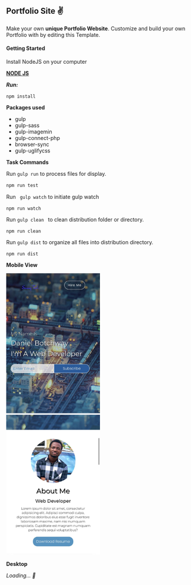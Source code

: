 ## **Portfolio Site ✌**

Make your own **unique Portfolio Website**. Customize and build your own Portfolio with by editing this Template.

#### **Getting Started**

Install NodeJS on your computer

[**NODE JS**](https://nodejs.org)

***Run:*** 

```shell
npm install
```



**Packages used**

- gulp
- gulp-sass
- gulp-imagemin
- gulp-connect-php
- browser-sync
- gulp-uglifycss

**Task Commands**

Run  ```gulp run``` to process files for display.

```sh 
npm run test
```

Run  ``` gulp watch``` to initiate gulp watch

```shell
npm run watch
```

Run ```gulp clean ``` to clean distribution folder or directory.

```shell
npm run clean
```

Run ```gulp dist``` to organize all files into distribution directory.

```shell
npm run dist
```



**Mobile View**

<img src="images/page1.jpg" alt="page1" style="zoom:50%; width:50%;" />

<img src="images/page2.jpg" alt="page1" style="zoom:50%; width:50%;" />



**Desktop**

*Loading… :rocket:*
